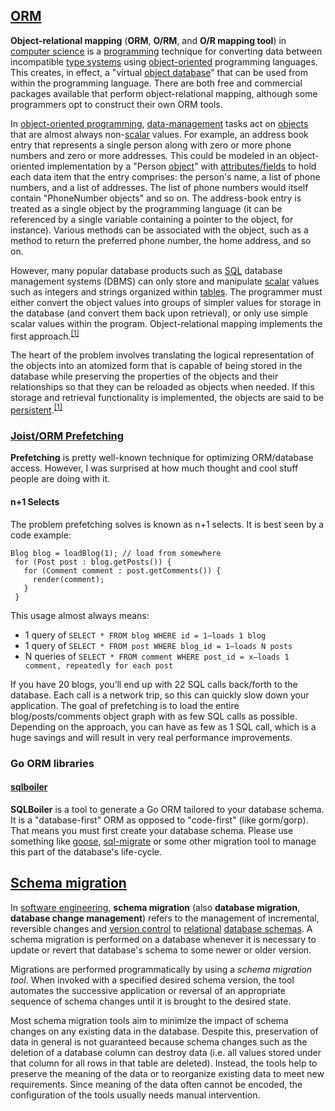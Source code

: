 ## [ORM](https://en.m.wikipedia.org/wiki/Object-relational_mapping)

**Object-relational mapping** (**ORM**, **O/RM**, and **O/R mapping tool**) in [computer science](https://en.m.wikipedia.org/wiki/Computer_science "Computer science") is a [programming](https://en.m.wikipedia.org/wiki/Computer_programming "Computer programming") technique for converting data between incompatible [type systems](https://en.m.wikipedia.org/wiki/Type_system "Type system") using [object-oriented](https://en.m.wikipedia.org/wiki/Object-oriented "Object-oriented") programming languages. This creates, in effect, a "virtual [object database](https://en.m.wikipedia.org/wiki/Object_database "Object database")" that can be used from within the programming language. There are both free and commercial packages available that perform object-relational mapping, although some programmers opt to construct their own ORM tools.

In [object-oriented programming](https://en.m.wikipedia.org/wiki/Object-oriented_programming "Object-oriented programming"), [data-management](https://en.m.wikipedia.org/wiki/Data_management "Data management") tasks act on [objects](https://en.m.wikipedia.org/wiki/Object_(computer_science) "Object (computer science)") that are almost always non-[scalar](https://en.m.wikipedia.org/wiki/Scalar_(computing) "Scalar (computing)") values. For example, an address book entry that represents a single person along with zero or more phone numbers and zero or more addresses. This could be modeled in an object-oriented implementation by a "Person [object](https://en.m.wikipedia.org/wiki/Object_(computer_science) "Object (computer science)")" with [attributes/fields](https://en.m.wikipedia.org/wiki/Attribute_(computing) "Attribute (computing)") to hold each data item that the entry comprises: the person's name, a list of phone numbers, and a list of addresses. The list of phone numbers would itself contain "PhoneNumber objects" and so on. The address-book entry is treated as a single object by the programming language (it can be referenced by a single variable containing a pointer to the object, for instance). Various methods can be associated with the object, such as a method to return the preferred phone number, the home address, and so on.

However, many popular database products such as [SQL](https://en.m.wikipedia.org/wiki/SQL "SQL") database management systems (DBMS) can only store and manipulate [scalar](https://en.m.wikipedia.org/wiki/Scalar_(computing) "Scalar (computing)") values such as integers and strings organized within [tables](https://en.m.wikipedia.org/wiki/Table_(database) "Table (database)"). The programmer must either convert the object values into groups of simpler values for storage in the database (and convert them back upon retrieval), or only use simple scalar values within the program. Object-relational mapping implements the first approach.<sup id="cite_ref-hibernate-orm-overview_1-0" class="reference">[[1]](https://en.m.wikipedia.org/wiki/Object-relational_mapping#cite_note-hibernate-orm-overview-1)</sup>

The heart of the problem involves translating the logical representation of the objects into an atomized form that is capable of being stored in the database while preserving the properties of the objects and their relationships so that they can be reloaded as objects when needed. If this storage and retrieval functionality is implemented, the objects are said to be [persistent](https://en.m.wikipedia.org/wiki/Persistence_(computer_science) "Persistence (computer science)").<sup id="cite_ref-hibernate-orm-overview_1-1" class="reference">[[1]](https://en.m.wikipedia.org/wiki/Object-relational_mapping#cite_note-hibernate-orm-overview-1)</sup>

### [Joist/ORM Prefetching](https://www.draconianoverlord.com/2010/07/16/orm-prefetching.html)

**Prefetching** is pretty well-known technique for optimizing ORM/database access. However, I was surprised at how much thought and cool stuff people are doing with it.

#### n+1 Selects

The problem prefetching solves is known as n+1 selects. It is best seen by a code example:
 ```
Blog blog = loadBlog(1); // load from somewhere
  for (Post post : blog.getPosts()) { 
    for (Comment comment : post.getComments()) {
      render(comment); 
    } 
  } 
```

This usage almost always means:
- 1 query of `SELECT * FROM blog WHERE id = 1–loads 1 blog`
- 1 query of `SELECT * FROM post WHERE blog_id = 1–loads N posts`
- N queries of `SELECT * FROM comment WHERE post_id = x–loads 1 comment, repeatedly for each post`

If you have 20 blogs, you’ll end up with 22 SQL calls back/forth to the database. Each call is a network trip, so this can quickly slow down your application.
The goal of prefetching is to load the entire blog/posts/comments object graph with as few SQL calls as possible. Depending on the approach, you can have as few as 1 SQL call, which is a huge savings and will result in very real performance improvements.

### Go ORM libraries

#### [sqlboiler](https://github.com/volatiletech/sqlboiler/blob/master/README.md)

**SQLBoiler** is a tool to generate a Go ORM tailored to your database schema.
It is a "database-first" ORM as opposed to "code-first" (like gorm/gorp). That means you must first create your database schema. Please use something like [goose](https://bitbucket.org/liamstask/goose), [sql-migrate](https://github.com/rubenv/sql-migrate) or some other migration tool to manage this part of the database's life-cycle.

## [Schema migration](https://en.m.wikipedia.org/wiki/Schema_migration)

In [software engineering](https://en.m.wikipedia.org/wiki/Software_engineering "Software engineering"), **schema migration** (also **database migration**, **database change management**) refers to the management of incremental, reversible changes and [version control](https://en.m.wikipedia.org/wiki/Version_control "Version control") to [relational](https://en.m.wikipedia.org/wiki/Relational_database "Relational database") [database schemas](https://en.m.wikipedia.org/wiki/Database_schema "Database schema"). A schema migration is performed on a database whenever it is necessary to update or revert that database's schema to some newer or older version.

Migrations are performed programmatically by using a _schema migration tool_. When invoked with a specified desired schema version, the tool automates the successive application or reversal of an appropriate sequence of schema changes until it is brought to the desired state.

Most schema migration tools aim to minimize the impact of schema changes on any existing data in the database. Despite this, preservation of data in general is not guaranteed because schema changes such as the deletion of a database column can destroy data (i.e. all values stored under that column for all rows in that table are deleted). Instead, the tools help to preserve the meaning of the data or to reorganize existing data to meet new requirements. Since meaning of the data often cannot be encoded, the configuration of the tools usually needs manual intervention.
